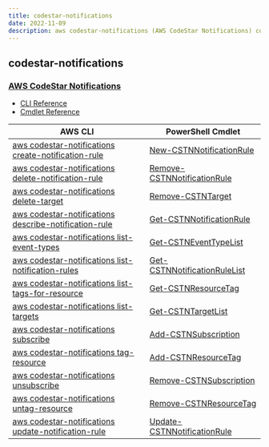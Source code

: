 ```yaml
---
title: codestar-notifications
date: 2022-11-09
description: aws codestar-notifications (AWS CodeStar Notifications) command/cmdlet list.
---
```


## codestar-notifications

### [AWS CodeStar Notifications](https://aws.amazon.com/codestar/)

* [CLI Reference](https://docs.aws.amazon.com/cli/latest/reference/codestar-notifications/index.html)
* [Cmdlet Reference](https://docs.aws.amazon.com/powershell/latest/reference/items/CodeStarNotifications_cmdlets.html)

|AWS CLI|PowerShell Cmdlet|
|----|----|
|[aws codestar-notifications create-notification-rule](https://docs.aws.amazon.com/cli/latest/reference/codestar-notifications/create-notification-rule.html)|[New-CSTNNotificationRule](https://docs.aws.amazon.com/powershell/latest/reference/items/New-CSTNNotificationRule.html)|
|[aws codestar-notifications delete-notification-rule](https://docs.aws.amazon.com/cli/latest/reference/codestar-notifications/delete-notification-rule.html)|[Remove-CSTNNotificationRule](https://docs.aws.amazon.com/powershell/latest/reference/items/Remove-CSTNNotificationRule.html)|
|[aws codestar-notifications delete-target](https://docs.aws.amazon.com/cli/latest/reference/codestar-notifications/delete-target.html)|[Remove-CSTNTarget](https://docs.aws.amazon.com/powershell/latest/reference/items/Remove-CSTNTarget.html)|
|[aws codestar-notifications describe-notification-rule](https://docs.aws.amazon.com/cli/latest/reference/codestar-notifications/describe-notification-rule.html)|[Get-CSTNNotificationRule](https://docs.aws.amazon.com/powershell/latest/reference/items/Get-CSTNNotificationRule.html)|
|[aws codestar-notifications list-event-types](https://docs.aws.amazon.com/cli/latest/reference/codestar-notifications/list-event-types.html)|[Get-CSTNEventTypeList](https://docs.aws.amazon.com/powershell/latest/reference/items/Get-CSTNEventTypeList.html)|
|[aws codestar-notifications list-notification-rules](https://docs.aws.amazon.com/cli/latest/reference/codestar-notifications/list-notification-rules.html)|[Get-CSTNNotificationRuleList](https://docs.aws.amazon.com/powershell/latest/reference/items/Get-CSTNNotificationRuleList.html)|
|[aws codestar-notifications list-tags-for-resource](https://docs.aws.amazon.com/cli/latest/reference/codestar-notifications/list-tags-for-resource.html)|[Get-CSTNResourceTag](https://docs.aws.amazon.com/powershell/latest/reference/items/Get-CSTNResourceTag.html)|
|[aws codestar-notifications list-targets](https://docs.aws.amazon.com/cli/latest/reference/codestar-notifications/list-targets.html)|[Get-CSTNTargetList](https://docs.aws.amazon.com/powershell/latest/reference/items/Get-CSTNTargetList.html)|
|[aws codestar-notifications subscribe](https://docs.aws.amazon.com/cli/latest/reference/codestar-notifications/subscribe.html)|[Add-CSTNSubscription](https://docs.aws.amazon.com/powershell/latest/reference/items/Add-CSTNSubscription.html)|
|[aws codestar-notifications tag-resource](https://docs.aws.amazon.com/cli/latest/reference/codestar-notifications/tag-resource.html)|[Add-CSTNResourceTag](https://docs.aws.amazon.com/powershell/latest/reference/items/Add-CSTNResourceTag.html)|
|[aws codestar-notifications unsubscribe](https://docs.aws.amazon.com/cli/latest/reference/codestar-notifications/unsubscribe.html)|[Remove-CSTNSubscription](https://docs.aws.amazon.com/powershell/latest/reference/items/Remove-CSTNSubscription.html)|
|[aws codestar-notifications untag-resource](https://docs.aws.amazon.com/cli/latest/reference/codestar-notifications/untag-resource.html)|[Remove-CSTNResourceTag](https://docs.aws.amazon.com/powershell/latest/reference/items/Remove-CSTNResourceTag.html)|
|[aws codestar-notifications update-notification-rule](https://docs.aws.amazon.com/cli/latest/reference/codestar-notifications/update-notification-rule.html)|[Update-CSTNNotificationRule](https://docs.aws.amazon.com/powershell/latest/reference/items/Update-CSTNNotificationRule.html)|

